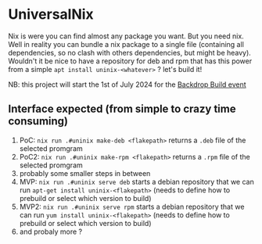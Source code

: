 # UniversalNix

Nix is were you can find almost any package you want. But you need nix. Well in reality you can bundle a nix package to a single file
(containing all dependencies, so no clash with others dependencies, but might be heavy). Wouldn't it be nice to have a repository for
deb and rpm that has this power from a simple `apt install uninix-<whatever>` ?  let's build it!

NB: this project will start the 1st of July 2024 for the [Backdrop Build event](https://backdropbuild.com)

## Interface expected (from simple to crazy time consuming)

1. PoC: `nix run .#uninix make-deb <flakepath>` returns a `.deb` file of the selected promgram
2. PoC2: `nix run .#uninix make-rpm <flakepath>` returns a `.rpm` file of the selected promgram
3. probably some smaller steps in between
4. MVP: `nix run .#uninix serve deb` starts a debian repository that we can run `apt-get install uninix-<flakepath>` (needs to define how to prebuild or select which version to build)
5. MVP2: `nix run .#uninix serve rpm` starts a debian repository that we can run `yum install uninix-<flakepath>` (needs to define how to prebuild or select which version to build)
6. and probaly more ?
